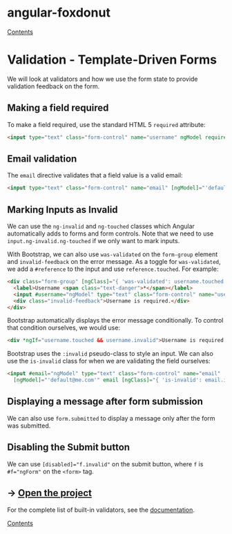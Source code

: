 # angular-foxdonut

[Contents](../README.md#angular-foxdonut)

# Validation - Template-Driven Forms

We will look at validators and how we use the form state to provide validation feedback on the form.

## Making a field required

To make a field required, use the standard HTML 5 `required` attribute:

```html
<input type="text" class="form-control" name="username" ngModel required>
```

## Email validation

The `email` directive validates that a field value is a valid email:

```html
<input type="text" class="form-control" name="email" [ngModel]="'default@me.com'" email>
```

## Marking Inputs as Invalid

We can use the `ng-invalid` and `ng-touched` classes which Angular automatically adds to forms and
form controls. Note that we need to use `input.ng-invalid.ng-touched` if we only want to mark
inputs.

With Bootstrap, we can also use `was-validated` on the `form-group` element and `invalid-feedback`
on the error message. As a toggle for `was-validated`, we add a `#reference` to the input and use
`reference.touched`. For example:

```html
<div class="form-group" [ngClass]="{ 'was-validated': username.touched }">
  <label>Username <span class="text-danger">*</span></label>
  <input #username="ngModel" type="text" class="form-control" name="username" ngModel required>
  <div class="invalid-feedback">Username is required.</div>
</div>
```

Bootstrap automatically displays the error message conditionally. To control that condition
ourselves, we would use:

```html
<div *ngIf="username.touched && username.invalid">Username is required.</div>
```

Bootstrap uses the `:invalid` pseudo-class to style an input. We can also use the `is-invalid`
class for when we are validating the field ourselves:

```html
<input #email="ngModel" type="text" class="form-control" name="email"
  [ngModel]="'default@me.com'" email [ngClass]="{ 'is-invalid': email.invalid }">
```

## Displaying a message after form submission

We can also use `form.submitted` to display a message only after the form was submitted.

## Disabling the Submit button

We can use `[disabled]="f.invalid"` on the submit button, where `f` is `#f="ngForm"` on the `<form>`
tag.

## &rarr; [Open the project](https://stackblitz.com/github/foxdonut/angular-foxdonut/tree/validation?file=src%2Fapp%2Fvalidation%2Fvalidation-template-form%2Fvalidation-template-form.component.html)

For the complete list of built-in validators, see the
[documentation](https://angular.io/api/forms/Validators).

[Contents](../README.md#angular-foxdonut)
